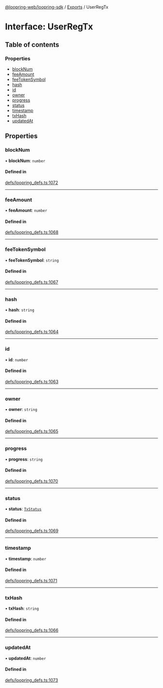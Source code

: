 [@loopring-web/loopring-sdk](../README.md) / [Exports](../modules.md) / UserRegTx

# Interface: UserRegTx

## Table of contents

### Properties

- [blockNum](UserRegTx.md#blocknum)
- [feeAmount](UserRegTx.md#feeamount)
- [feeTokenSymbol](UserRegTx.md#feetokensymbol)
- [hash](UserRegTx.md#hash)
- [id](UserRegTx.md#id)
- [owner](UserRegTx.md#owner)
- [progress](UserRegTx.md#progress)
- [status](UserRegTx.md#status)
- [timestamp](UserRegTx.md#timestamp)
- [txHash](UserRegTx.md#txhash)
- [updatedAt](UserRegTx.md#updatedat)

## Properties

### blockNum

• **blockNum**: `number`

#### Defined in

[defs/loopring_defs.ts:1072](https://github.com/Loopring/loopring_sdk/blob/24fdf4c/src/defs/loopring_defs.ts#L1072)

___

### feeAmount

• **feeAmount**: `number`

#### Defined in

[defs/loopring_defs.ts:1068](https://github.com/Loopring/loopring_sdk/blob/24fdf4c/src/defs/loopring_defs.ts#L1068)

___

### feeTokenSymbol

• **feeTokenSymbol**: `string`

#### Defined in

[defs/loopring_defs.ts:1067](https://github.com/Loopring/loopring_sdk/blob/24fdf4c/src/defs/loopring_defs.ts#L1067)

___

### hash

• **hash**: `string`

#### Defined in

[defs/loopring_defs.ts:1064](https://github.com/Loopring/loopring_sdk/blob/24fdf4c/src/defs/loopring_defs.ts#L1064)

___

### id

• **id**: `number`

#### Defined in

[defs/loopring_defs.ts:1063](https://github.com/Loopring/loopring_sdk/blob/24fdf4c/src/defs/loopring_defs.ts#L1063)

___

### owner

• **owner**: `string`

#### Defined in

[defs/loopring_defs.ts:1065](https://github.com/Loopring/loopring_sdk/blob/24fdf4c/src/defs/loopring_defs.ts#L1065)

___

### progress

• **progress**: `string`

#### Defined in

[defs/loopring_defs.ts:1070](https://github.com/Loopring/loopring_sdk/blob/24fdf4c/src/defs/loopring_defs.ts#L1070)

___

### status

• **status**: [`TxStatus`](../enums/TxStatus.md)

#### Defined in

[defs/loopring_defs.ts:1069](https://github.com/Loopring/loopring_sdk/blob/24fdf4c/src/defs/loopring_defs.ts#L1069)

___

### timestamp

• **timestamp**: `number`

#### Defined in

[defs/loopring_defs.ts:1071](https://github.com/Loopring/loopring_sdk/blob/24fdf4c/src/defs/loopring_defs.ts#L1071)

___

### txHash

• **txHash**: `string`

#### Defined in

[defs/loopring_defs.ts:1066](https://github.com/Loopring/loopring_sdk/blob/24fdf4c/src/defs/loopring_defs.ts#L1066)

___

### updatedAt

• **updatedAt**: `number`

#### Defined in

[defs/loopring_defs.ts:1073](https://github.com/Loopring/loopring_sdk/blob/24fdf4c/src/defs/loopring_defs.ts#L1073)

